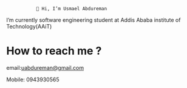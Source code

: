                👋 Hi, I’m Usmael Abdureman

I’m currently software engineering student at Addis Ababa institute of Technology(AAiT)


#  How to reach me ?
   
 email:uabdureman@gmail.com 
    
 Mobile: 0943930565

<!---
Usmaelabdureman/Usmaelabdureman is a special repository because its `README.md` (this file) appears on your GitHub profile.
You can click the Preview link to take a look at your changes.
--->
<!---
Usmaelabdureman/Usmaelabdureman is a special repository because its `README.md` (this file) appears on your GitHub profile.
You can click the Preview link to take a look at your changes.
--->
<!---
Language: Afaan Oromoo
--->
<!---
Religion: Muslim
--->
